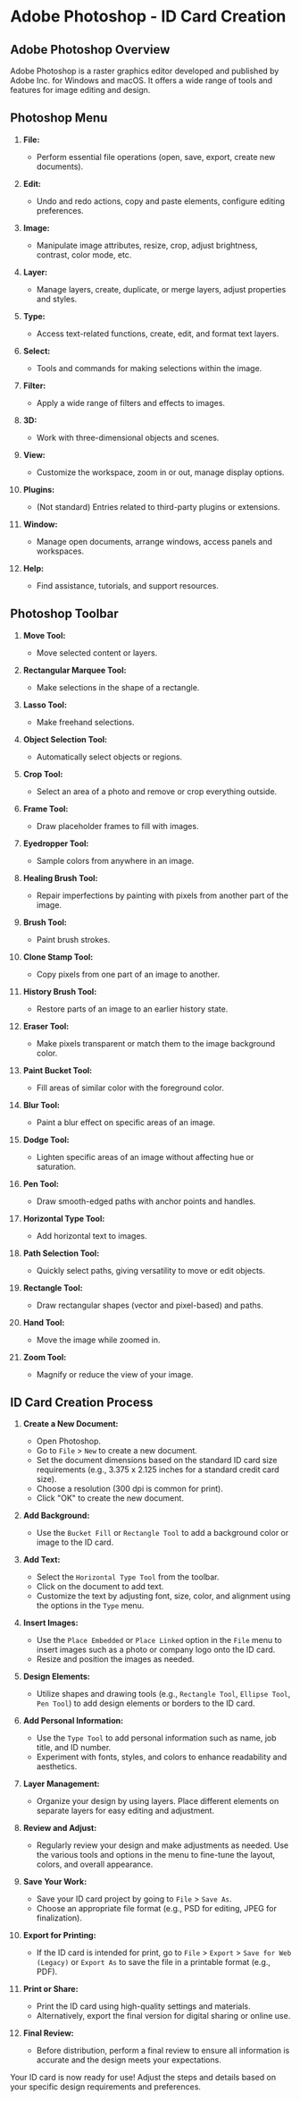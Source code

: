 # Adobe Photoshop - ID Card Creation

## Adobe Photoshop Overview

Adobe Photoshop is a raster graphics editor developed and published by Adobe Inc. for Windows and macOS. It offers a wide range of tools and features for image editing and design.

## Photoshop Menu

1. **File:**

   - Perform essential file operations (open, save, export, create new documents).

2. **Edit:**

   - Undo and redo actions, copy and paste elements, configure editing preferences.

3. **Image:**

   - Manipulate image attributes, resize, crop, adjust brightness, contrast, color mode, etc.

4. **Layer:**

   - Manage layers, create, duplicate, or merge layers, adjust properties and styles.

5. **Type:**

   - Access text-related functions, create, edit, and format text layers.

6. **Select:**

   - Tools and commands for making selections within the image.

7. **Filter:**

   - Apply a wide range of filters and effects to images.

8. **3D:**

   - Work with three-dimensional objects and scenes.

9. **View:**

   - Customize the workspace, zoom in or out, manage display options.

10. **Plugins:**

    - (Not standard) Entries related to third-party plugins or extensions.

11. **Window:**

    - Manage open documents, arrange windows, access panels and workspaces.

12. **Help:**
    - Find assistance, tutorials, and support resources.

## Photoshop Toolbar

1. **Move Tool:**

   - Move selected content or layers.

2. **Rectangular Marquee Tool:**

   - Make selections in the shape of a rectangle.

3. **Lasso Tool:**

   - Make freehand selections.

4. **Object Selection Tool:**

   - Automatically select objects or regions.

5. **Crop Tool:**

   - Select an area of a photo and remove or crop everything outside.

6. **Frame Tool:**

   - Draw placeholder frames to fill with images.

7. **Eyedropper Tool:**

   - Sample colors from anywhere in an image.

8. **Healing Brush Tool:**

   - Repair imperfections by painting with pixels from another part of the image.

9. **Brush Tool:**

   - Paint brush strokes.

10. **Clone Stamp Tool:**

    - Copy pixels from one part of an image to another.

11. **History Brush Tool:**

    - Restore parts of an image to an earlier history state.

12. **Eraser Tool:**

    - Make pixels transparent or match them to the image background color.

13. **Paint Bucket Tool:**

    - Fill areas of similar color with the foreground color.

14. **Blur Tool:**

    - Paint a blur effect on specific areas of an image.

15. **Dodge Tool:**

    - Lighten specific areas of an image without affecting hue or saturation.

16. **Pen Tool:**

    - Draw smooth-edged paths with anchor points and handles.

17. **Horizontal Type Tool:**

    - Add horizontal text to images.

18. **Path Selection Tool:**

    - Quickly select paths, giving versatility to move or edit objects.

19. **Rectangle Tool:**

    - Draw rectangular shapes (vector and pixel-based) and paths.

20. **Hand Tool:**

    - Move the image while zoomed in.

21. **Zoom Tool:**
    - Magnify or reduce the view of your image.

## ID Card Creation Process

1. **Create a New Document:**

   - Open Photoshop.
   - Go to `File` > `New` to create a new document.
   - Set the document dimensions based on the standard ID card size requirements (e.g., 3.375 x 2.125 inches for a standard credit card size).
   - Choose a resolution (300 dpi is common for print).
   - Click "OK" to create the new document.

2. **Add Background:**

   - Use the `Bucket Fill` or `Rectangle Tool` to add a background color or image to the ID card.

3. **Add Text:**

   - Select the `Horizontal Type Tool` from the toolbar.
   - Click on the document to add text.
   - Customize the text by adjusting font, size, color, and alignment using the options in the `Type` menu.

4. **Insert Images:**

   - Use the `Place Embedded` or `Place Linked` option in the `File` menu to insert images such as a photo or company logo onto the ID card.
   - Resize and position the images as needed.

5. **Design Elements:**

   - Utilize shapes and drawing tools (e.g., `Rectangle Tool`, `Ellipse Tool`, `Pen Tool`) to add design elements or borders to the ID card.

6. **Add Personal Information:**

   - Use the `Type Tool` to add personal information such as name, job title, and ID number.
   - Experiment with fonts, styles, and colors to enhance readability and aesthetics.

7. **Layer Management:**

   - Organize your design by using layers. Place different elements on separate layers for easy editing and adjustment.

8. **Review and Adjust:**

   - Regularly review your design and make adjustments as needed. Use the various tools and options in the menu to fine-tune the layout, colors, and overall appearance.

9. **Save Your Work:**

   - Save your ID card project by going to `File` > `Save As`.
   - Choose an appropriate file format (e.g., PSD for editing, JPEG for finalization).

10. **Export for Printing:**

    - If the ID card is intended for print, go to `File` > `Export` > `Save for Web (Legacy)` or `Export As` to save the file in a printable format (e.g., PDF).

11. **Print or Share:**

    - Print the ID card using high-quality settings and materials.
    - Alternatively, export the final version for digital sharing or online use.

12. **Final Review:**

    - Before distribution, perform a final review to ensure all information is accurate and the design meets your expectations.

Your ID card is now ready for use! Adjust the steps and details based on your specific design requirements and preferences.
